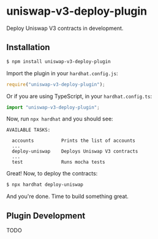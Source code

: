 # uniswap-v3-deploy-plugin

Deploy Uniswap V3 contracts in development.

## Installation

```sh
$ npm install uniswap-v3-deploy-plugin
```

Import the plugin in your `hardhat.config.js`:

```js
require("uniswap-v3-deploy-plugin");
```

Or if you are using TypeScript, in your `hardhat.config.ts`:

```ts
import "uniswap-v3-deploy-plugin";
```

Now, run `npx hardhat` and you should see:

```
AVAILABLE TASKS:

  accounts      	Prints the list of accounts
  ...
  deploy-uniswap	Deploys Uniswap V3 contracts
  ...
  test          	Runs mocha tests
```

Great! Now, to deploy the contracts:

```sh
$ npx hardhat deploy-uniswap
```

And you're done. Time to build something great.

## Plugin Development

TODO
